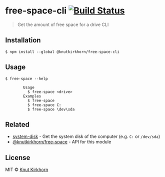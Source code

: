 # free-space-cli [![Build Status](https://travis-ci.org/Knutakir/free-space-cli.svg?branch=master)](https://travis-ci.org/Knutakir/free-space-cli)
> Get the amount of free space for a drive CLI

## Installation
```
$ npm install --global @knutkirkhorn/free-space-cli
```

## Usage
```
$ free-space --help

        Usage
          $ free-space <drive>
        Examples
          $ free-space
          $ free-space C:
          $ free-space \dev\sda
```

## Related
- [system-disk](https://github.com/Knutakir/system-disk) - Get the system disk of the computer (e.g. `C:` or `/dev/sda`)
- [@knutkirkhorn/free-space](https://github.com/Knutakir/free-space) - API for this module

## License
MIT © [Knut Kirkhorn](LICENSE)
